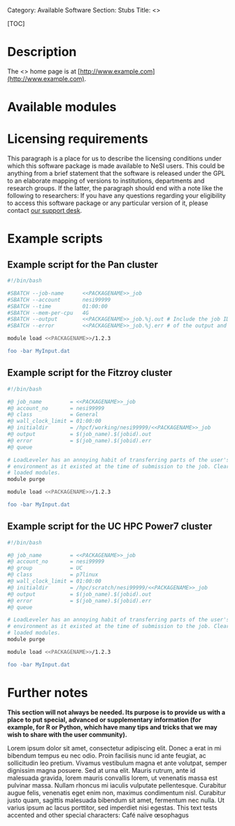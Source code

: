 Category: Available Software
Section: Stubs
Title: <<PACKAGENAME>>
<!-- The above lines, specifying the category, section and title, must be
present and always comprising the first three lines of the article. -->

[TOC]

# Description
<!--This is a placeholder for a description. Do not edit.-->

The <<PACKAGENAME>> home page is at [http://www.example.com](http://www.example.com).

# Available modules
<!--This is a placeholder for an automatically generated table. Do not edit.-->

# Licensing requirements

This paragraph is a place for us to describe the licensing conditions under
which this software package is made available to NeSI users. This could be
anything from a brief statement that the software is released under the GPL to
an elaborate mapping of versions to institutions, departments and research
groups. If the latter, the paragraph should end with a note like the following
to researchers: If you have any questions regarding your eligibility to access
this software package or any particular version of it, please contact [our
support desk](mailto:support@nesi.org.nz).

# Example scripts

## Example script for the Pan cluster

```bash
#!/bin/bash

#SBATCH --job-name      <<PACKAGENAME>>_job
#SBATCH --account       nesi99999
#SBATCH --time          01:00:00
#SBATCH --mem-per-cpu   4G
#SBATCH --output        <<PACKAGENAME>>_job.%j.out # Include the job ID in the names
#SBATCH --error         <<PACKAGENAME>>_job.%j.err # of the output and error files

module load <<PACKAGENAME>>/1.2.3

foo -bar MyInput.dat
```

## Example script for the Fitzroy cluster

```bash
#!/bin/bash

#@ job_name         = <<PACKAGENAME>>_job
#@ account_no       = nesi99999
#@ class            = General
#@ wall_clock_limit = 01:00:00
#@ initialdir       = /hpcf/working/nesi99999/<<PACKAGENAME>>_job
#@ output           = $(job_name).$(jobid).out
#@ error            = $(job_name).$(jobid).err
#@ queue

# LoadLeveler has an annoying habit of transferring parts of the user's
# environment as it existed at the time of submission to the job. Clear any
# loaded modules.
module purge

module load <<PACKAGENAME>>/1.2.3

foo -bar MyInput.dat
```

## Example script for the UC HPC Power7 cluster

```bash
#!/bin/bash

#@ job_name         = <<PACKAGENAME>>_job
#@ account_no       = nesi99999
#@ group            = UC
#@ class            = p7linux
#@ wall_clock_limit = 01:00:00
#@ initialdir       = /hpc/scratch/nesi99999/<<PACKAGENAME>>_job
#@ output           = $(job_name).$(jobid).out
#@ error            = $(job_name).$(jobid).err
#@ queue

# LoadLeveler has an annoying habit of transferring parts of the user's
# environment as it existed at the time of submission to the job. Clear any
# loaded modules.
module purge

module load <<PACKAGENAME>>/1.2.3

foo -bar MyInput.dat
```

# Further notes

**This section will not always be needed. Its purpose is to provide us with a
place to put special, advanced or supplementary information (for example, for R
or Python, which have many tips and tricks that we may wish to share with the
user community).**

Lorem ipsum dolor sit amet, consectetur adipiscing elit.  Donec a erat in mi
bibendum tempus eu nec odio. Proin facilisis nunc id ante feugiat, ac
sollicitudin leo pretium. Vivamus vestibulum magna et ante volutpat, semper
dignissim magna posuere. Sed at urna elit. Mauris rutrum, ante id malesuada
gravida, lorem mauris convallis lorem, ut venenatis massa est pulvinar massa.
Nullam rhoncus mi iaculis vulputate pellentesque. Curabitur augue felis,
venenatis eget enim non, maximus condimentum nisl. Curabitur justo quam,
sagittis malesuada bibendum sit amet, fermentum nec nulla. Ut varius ipsum ac
lacus porttitor, sed imperdiet nisi egestas. This text tests accented and other
special characters: Café naïve œsophagus
